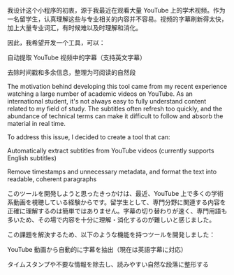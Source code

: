 我设计这个小程序的初衷，源于我最近在观看大量 YouTube 上的学术视频。作为一名留学生，认真理解这些与专业相关的内容并不容易。视频的字幕刷新得太快，加上大量专业词汇，有时候难以及时理解和消化。

因此，我希望开发一个工具，可以：

自动提取 YouTube 视频中的字幕（支持英文字幕）

去除时间戳和多余信息，整理为可阅读的自然段

The motivation behind developing this tool came from my recent experience watching a large number of academic videos on YouTube. As an international student, it's not always easy to fully understand content related to my field of study. The subtitles often refresh too quickly, and the abundance of technical terms can make it difficult to follow and absorb the material in real time.

To address this issue, I decided to create a tool that can:

Automatically extract subtitles from YouTube videos (currently supports English subtitles)

Remove timestamps and unnecessary metadata, and format the text into readable, coherent paragraphs

このツールを開発しようと思ったきっかけは、最近、YouTube 上で多くの学術系動画を視聴している経験からです。留学生として、専門分野に関連する内容を正確に理解するのは簡単ではありません。字幕の切り替わりが速く、専門用語も多いため、その場で内容を十分に理解・消化するのが難しいと感じました。

この課題を解決するため、以下のような機能を持つツールを開発しました：

YouTube 動画から自動的に字幕を抽出（現在は英語字幕に対応）

タイムスタンプや不要な情報を除去し、読みやすい自然な段落に整形する

